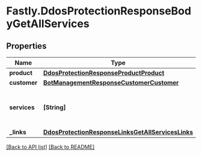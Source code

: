 # Fastly.DdosProtectionResponseBodyGetAllServices

## Properties

Name | Type | Description | Notes
------------ | ------------- | ------------- | -------------
**product** | [**DdosProtectionResponseProductProduct**](DdosProtectionResponseProductProduct.md) |  | [optional] 
**customer** | [**BotManagementResponseCustomerCustomer**](BotManagementResponseCustomerCustomer.md) |  | [optional] 
**services** | **[String]** | A list of services with DDoS Protection enabled. | [optional] 
**_links** | [**DdosProtectionResponseLinksGetAllServicesLinks**](DdosProtectionResponseLinksGetAllServicesLinks.md) |  | [optional] 


[[Back to API list]](../../README.md#endpoints) [[Back to README]](../../README.md)
